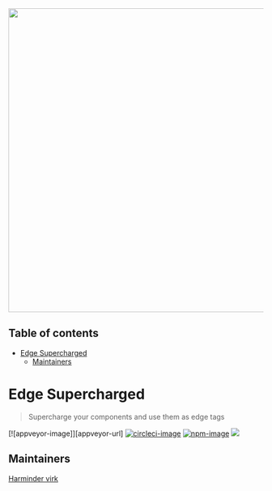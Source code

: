 <div align="center"><img src="https://res.cloudinary.com/adonis-js/image/upload/q_100/v1600679850/edge-banner_wao6ex.png" width="600px"></div>

<!-- START doctoc generated TOC please keep comment here to allow auto update -->
<!-- DON'T EDIT THIS SECTION, INSTEAD RE-RUN doctoc TO UPDATE -->
## Table of contents

- [Edge Supercharged](#edge-supercharged)
  - [Maintainers](#maintainers)

<!-- END doctoc generated TOC please keep comment here to allow auto update -->

# Edge Supercharged

> Supercharge your components and use them as edge tags

[![appveyor-image]][appveyor-url] [![circleci-image]][circleci-url] [![npm-image]][npm-url] ![](https://img.shields.io/badge/Typescript-294E80.svg?style=for-the-badge&logo=typescript)

## Maintainers
[Harminder virk](https://github.com/thetutlage)

[circleci-image]: https://img.shields.io/circleci/project/github/null/null/master.svg?style=for-the-badge&logo=circleci
[circleci-url]: https://circleci.com/gh/null/null "circleci"

[typescript-image]: https://img.shields.io/badge/Typescript-294E80.svg?style=for-the-badge&logo=typescript
[typescript-url]:  "typescript"

[npm-image]: https://img.shields.io/npm/v/edge-supercharged.svg?style=for-the-badge&logo=npm
[npm-url]: https://npmjs.org/package/edge-supercharged "npm"

[license-image]: https://img.shields.io/npm/l/edge-supercharged?color=blueviolet&style=for-the-badge
[license-url]: LICENSE.md "license"
